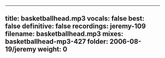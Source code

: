 
---
title: basketballhead.mp3
vocals: false
best: false
definitive: false
recordings: jeremy-109
filename: basketballhead.mp3
mixes: basketballhead-mp3-427
folder: 2006-08-19/jeremy
weight: 0
---
